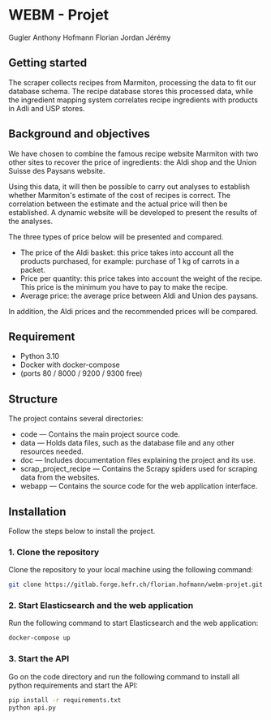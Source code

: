 # WEBM - Projet

Gugler Anthony
Hofmann Florian
Jordan Jérémy



## Getting started

The scraper collects recipes from Marmiton, processing the data to fit our database schema. The recipe database stores this processed data, while the ingredient mapping system correlates recipe ingredients with products in Adli and USP stores.

## Background and objectives
We have chosen to combine the famous recipe website Marmiton with two other sites to recover the price of ingredients: the Aldi shop and the Union Suisse des Paysans website. 

Using this data, it will then be possible to carry out analyses to establish whether Marmiton's estimate of the cost of recipes is correct. The correlation between the estimate and the actual price will then be established. A dynamic website will be developed to present the results of the analyses. 

The three types of price below will be presented and compared.
- The price of the Aldi basket: this price takes into account all the products purchased, for example: purchase of 1 kg of carrots in a packet.
- Price per quantity: this price takes into account the weight of the recipe. This price is the minimum you have to pay to make the recipe.
- Average price: the average price between Aldi and Union des paysans.

In addition, the Aldi prices and the recommended prices will be compared.


## Requirement 

- Python 3.10
- Docker with docker-compose
- (ports 80 / 8000 / 9200 / 9300 free)

## Structure
The project contains several directories:

- code — Contains the main project source code.
- data — Holds data files, such as the database file and any other resources needed.
- doc — Includes documentation files explaining the project and its use.
- scrap_project_recipe — Contains the Scrapy spiders used for scraping data from the websites.
- webapp — Contains the source code for the web application interface.

## Installation
Follow the steps below to install the project.

### 1. Clone the repository
Clone the repository to your local machine using the following command:
```bash
git clone https://gitlab.forge.hefr.ch/florian.hofmann/webm-projet.git
```

### 2. Start Elasticsearch and the web application
Run the following command to start Elasticsearch and the web application:
```bash
docker-compose up
```

### 3. Start the API
Go on the code directory and run the following command to install all python requirements and start the API:
```bash
pip install -r requirements.txt
python api.py
```